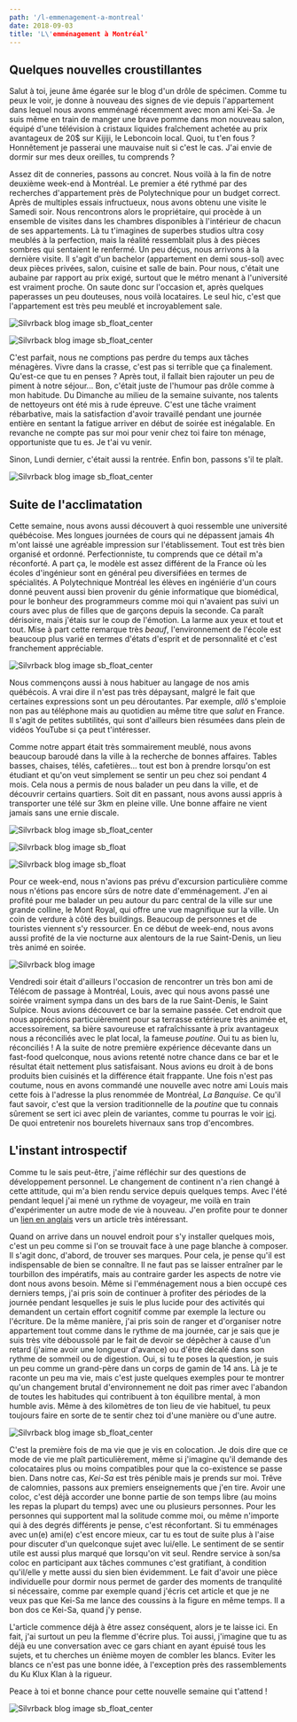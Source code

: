 ```yaml
---
path: '/l-emmenagement-a-montreal'
date: 2018-09-03
title: 'L\'emménagement à Montréal'
---
```


## Quelques nouvelles croustillantes

Salut à toi, jeune âme égarée sur le blog d'un drôle de spécimen. Comme tu peux le voir, je donne à nouveau des signes de vie depuis l'appartement dans lequel nous avons emménagé récemment avec mon ami Kei-Sa. Je suis même en train de manger une brave pomme dans mon nouveau salon, équipé d'une télévision à cristaux liquides fraîchement achetée au prix avantageux de 20$ sur Kijiji, le Leboncoin local. Quoi, tu t'en fous ? Honnêtement je passerai une mauvaise nuit si c'est le cas. J'ai envie de dormir sur mes deux oreilles, tu comprends ?

Assez dit de conneries, passons au concret. Nous voilà à la fin de notre deuxième week-end à Montréal. Le premier a été rythmé par des recherches d'appartement près de Polytechnique pour un budget correct. Après de multiples essais infructueux, nous avons obtenu une visite le Samedi soir. Nous rencontrons alors le propriétaire, qui procède à un ensemble de visites dans les chambres disponibles à l'intérieur de chacun de ses appartements. Là tu t'imagines de superbes studios ultra cosy meublés à la perfection, mais la réalité ressemblait plus à des pièces sombres qui sentaient le renfermé. Un peu déçus, nous arrivons à la dernière visite. Il s'agit d'un bachelor (appartement en demi sous-sol) avec deux pièces privées, salon, cuisine et salle de bain. Pour nous, c'était une aubaine par rapport au prix exigé, surtout que le métro menant à l'université est vraiment proche. On saute donc sur l'occasion et, après quelques paperasses un peu douteuses, nous voilà locataires. Le seul hic, c'est que l'appartement est très peu meublé et incroyablement sale.

![Silvrback blog image sb_float_center](https://silvrback.s3.amazonaws.com/uploads/5d6959c7-c77c-4d12-a13f-4c7f634654ad/2018-08-26%2016.55.50-1.jpg)

![Silvrback blog image sb_float_center](https://silvrback.s3.amazonaws.com/uploads/5d6959c7-c77c-4d12-a13f-4c7f634654ad/2018-08-26%2016.56.19-1.jpg)

C'est parfait, nous ne comptions pas perdre du temps aux tâches ménagères. Vivre dans la crasse, c'est pas si terrible que ça finalement. Qu'est-ce que tu en penses ? Après tout, il fallait bien rajouter un peu de piment à notre séjour... Bon, c'était juste de l'humour pas drôle comme à mon habitude. Du Dimanche au milieu de la semaine suivante, nos talents de nettoyeurs ont été mis à rude épreuve. C'est une tâche vraiment rébarbative, mais la satisfaction d'avoir travaillé pendant une journée entière en sentant la fatigue arriver en début de soirée est inégalable. En revanche ne compte pas sur moi pour venir chez toi faire ton ménage, opportuniste que tu es. Je t'ai vu venir.

Sinon, Lundi dernier, c'était aussi la rentrée. Enfin bon, passons s'il te plaît.

![Silvrback blog image sb_float_center](https://silvrback.s3.amazonaws.com/uploads/b1374588-67fc-4b10-99c0-0a3fac09df2a/2018-08-30%2009.09.54.jpg)

## Suite de l'acclimatation

Cette semaine, nous avons aussi découvert à quoi ressemble une université québécoise. Mes longues journées de cours qui ne dépassent jamais 4h m'ont laissé une agréable impression sur l'établissement. Tout est très bien organisé et ordonné. Perfectionniste, tu comprends que ce détail m'a réconforté. A part ça, le modèle est assez différent de la France où les écoles d'ingénieur sont en général peu diversifiées en termes de spécialités. A Polytechnique Montréal les élèves en ingéniérie d'un cours donné peuvent aussi bien provenir du génie informatique que biomédical, pour le bonheur des programmeurs comme moi qui n'avaient pas suivi un cours avec plus de filles que de garçons depuis la seconde. Ca paraît dérisoire, mais j'étais sur le coup de l'émotion. La larme aux yeux et tout et tout. Mise à part cette remarque très _beauf_, l'environnement de l'école est beaucoup plus varié en termes d'états d'esprit et de personnalité et c'est franchement appréciable.

![Silvrback blog image sb_float_center](https://silvrback.s3.amazonaws.com/uploads/635ba62c-19f2-4b43-a51a-3e4d6627cade/2018-08-30%2010.26.23.jpg)

Nous commençons aussi à nous habituer au langage de nos amis québécois. A vrai dire il n'est pas très dépaysant, malgré le fait que certaines expressions sont un peu déroutantes. Par exemple, _allô_ s'emploie non pas au téléphone mais au quotidien au même titre que _salut_ en France. Il s'agit de petites subtilités, qui sont d'ailleurs bien résumées dans plein de vidéos YouTube si ça peut t'intéresser.

Comme notre appart était très sommairement meublé, nous avons beaucoup baroudé dans la ville à la recherche de bonnes affaires. Tables basses, chaises, télés, cafetières... tout est bon à prendre lorsqu'on est étudiant et qu'on veut simplement se sentir un peu chez soi pendant 4 mois. Cela nous a permis de nous balader un peu dans la ville, et de découvrir certains quartiers. Soit dit en passant, nous avons aussi appris à transporter une télé sur 3km en pleine ville. Une bonne affaire ne vient jamais sans une ernie discale.

![Silvrback blog image sb_float_center](https://silvrback.s3.amazonaws.com/uploads/76cf5a0d-970a-40f6-b97b-bbbe94df1244/2018-08-31%2011.24.49.jpg)

![Silvrback blog image sb_float](https://silvrback.s3.amazonaws.com/uploads/5d6959c7-c77c-4d12-a13f-4c7f634654ad/2018-08-28%2018.15.46.jpg)

![Silvrback blog image sb_float](https://silvrback.s3.amazonaws.com/uploads/999fe494-0b63-45ca-83af-dd8885ccea56/2018-08-29%2019.36.30.jpg)

Pour ce week-end, nous n'avions pas prévu d'excursion particulière comme nous n'étions pas encore sûrs de notre date d'emménagement. J'en ai profité pour me balader un peu autour du parc central de la ville sur une grande colline, le Mont Royal, qui offre une vue magnifique sur la ville. Un coin de verdure à côté des buildings. Beaucoup de personnes et de touristes viennent s'y ressourcer. En ce début de week-end, nous avons aussi profité de la vie nocturne aux alentours de la rue Saint-Denis, un lieu très animé en soirée.

![Silvrback blog image ](https://silvrback.s3.amazonaws.com/uploads/e5922e3a-b8c6-48e9-a9b7-97297dd10b61/2018-08-29%2018.56.12.jpg)

Vendredi soir était d'ailleurs l'occasion de rencontrer un très bon ami de Télécom de passage à Montréal, Louis, avec qui nous avons passé une soirée vraiment sympa dans un des bars de la rue Saint-Denis, le Saint Sulpice. Nous avions découvert ce bar la semaine passée. Cet endroit que nous apprécions particuièrement pour sa terrasse extérieure très animée et, accessoirement, sa bière savoureuse et rafraîchissante à prix avantageux nous a réconciliés avec le plat local, la fameuse _poutine_. Oui tu as bien lu, réconciliés ! A la suite de notre première expérience décevante dans un fast-food quelconque, nous avions retenté notre chance dans ce bar et le résultat était nettement plus satisfaisant. Nous avions eu droit à de bons produits bien cuisinés et la différence était frappante. Une fois n'est pas coutume, nous en avons commandé une nouvelle avec notre ami Louis mais cette fois à l'adresse la plus renommée de Montréal, _La Banquise_. Ce qu'il faut savoir, c'est que la version traditionnelle de la _poutine_ que tu connais sûrement se sert ici avec plein de variantes, comme tu pourras le voir [ici](http://labanquise.com/menu-poutine.php). De quoi entretenir nos bourelets hivernaux sans trop d'encombres.

## L'instant introspectif

Comme tu le sais peut-être, j'aime réfléchir sur des questions de développement personnel. Le changement de continent n'a rien changé à cette attitude, qui m'a bien rendu service depuis quelques temps. Avec l'été pendant lequel j'ai mené un rythme de voyageur, me voilà en train d'expérimenter un autre mode de vie à nouveau. J'en profite pour te donner un [lien en anglais](https://medium.com/swlh/dont-listen-to-those-productivity-gurus-why-waking-up-at-6am-won-t-make-you-successful-b3c77921d9fd) vers un article très intéressant.

Quand on arrive dans un nouvel endroit pour s'y installer quelques mois, c'est un peu comme si l'on se trouvait face à une page blanche à composer. Il s'agit donc, d'abord, de trouver ses marques. Pour cela, je pense qu'il est indispensable de bien se connaître. Il ne faut pas se laisser entraîner par le tourbillon des impératifs, mais au contraire garder les aspects de notre vie dont nous avons besoin. Même si l'emménagement nous a bien occupé ces derniers temps, j'ai pris soin de continuer à profiter des périodes de la journée pendant lesquelles je suis le plus lucide pour des activités qui demandent un certain effort cognitif comme par exemple la lecture ou l'écriture. De la même manière, j'ai pris soin de ranger et d'organiser notre appartement tout comme dans le rythme de ma journée, car je sais que je suis très vite déboussolé par le fait de devoir se dépêcher à cause d'un retard (j'aime avoir une longueur d'avance) ou d'être décalé dans son rythme de sommeil ou de digestion. Oui, si tu te poses la question, je suis un peu comme un grand-père dans un corps de gamin de 14 ans. Là je te raconte un peu ma vie, mais c'est juste quelques exemples pour te montrer qu'un changement brutal d'environnement ne doit pas rimer avec l'abandon de toutes les habitudes qui contribuent à ton équilibre mental, à mon humble avis. Même à des kilomètres de ton lieu de vie habituel, tu peux toujours faire en sorte de te sentir chez toi d'une manière ou d'une autre.

![Silvrback blog image sb_float_center](https://silvrback.s3.amazonaws.com/uploads/5bcbb51b-594e-4420-a289-e4be43c2b4b4/2018-09-01%2019.06.56.jpg)

C'est la première fois de ma vie que je vis en colocation. Je dois dire que ce mode de vie me plaît particulièrement, même si j'imagine qu'il demande des colocataires plus ou moins compatibles pour que la co-existence se passe bien. Dans notre cas, _Kei-Sa_ est très pénible mais je prends sur moi. Trêve de calomnies, passons aux premiers enseignements que j'en tire. Avoir une coloc, c'est déjà accorder une bonne partie de son temps libre (au moins les repas la plupart du temps) avec une ou plusieurs personnes. Pour les personnes qui supportent mal la solitude comme moi, ou même n'importe qui à des degrés différents je pense, c'est réconfortant. Si tu emménages avec un(e) ami(e) c'est encore mieux, car tu es tout de suite plus à l'aise pour discuter d'un quelconque sujet avec lui/elle. Le sentiment de se sentir utile est aussi plus marqué que lorsqu'on vit seul. Rendre service à son/sa coloc en participant aux tâches communes c'est gratifiant, à condition qu'il/elle y mette aussi du sien bien évidemment. Le fait d'avoir une pièce individuelle pour dormir nous permet de garder des moments de tranqulité si nécessaire, comme par exemple quand j'écris cet article et que je ne veux pas que Kei-Sa me lance des coussins à la figure en même temps. Il a bon dos ce Kei-Sa, quand j'y pense.

L'article commence déjà à être assez conséquent, alors je te laisse ici. En fait, j'ai surtout un peu la flemme d'écrire plus. Toi aussi, j'imagine que tu as déjà eu une conversation avec ce gars chiant en ayant épuisé tous les sujets, et tu cherches un énième moyen de combler les blancs. Eviter les blancs ce n'est pas une bonne idée, à l'exception près des rassemblements du Ku Klux Klan à la rigueur.

Peace à toi et bonne chance pour cette nouvelle semaine qui t'attend !

![Silvrback blog image sb_float_center](https://silvrback.s3.amazonaws.com/uploads/e7ab4a12-0c8d-40dd-abb8-dfa5de9a7449/2018-08-29%2019.12.12.jpg)
